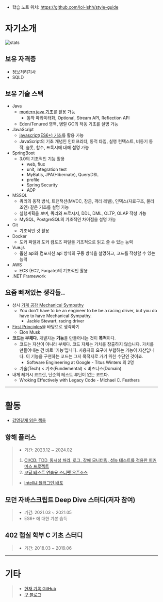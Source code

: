 - 학습 노트 위치: <https://github.com/Iol-lshh/style-guide>

# 자기소개
![stats](https://github-readme-stats.vercel.app/api?username=iol-lshh&count_private=true&show_icons=true&theme=buefy)

## 보유 자격증
- 정보처리기사
- SQLD

## 보유 기술 스택
- Java
	- [modern java 기초](https://github.com/Iol-lshh/style-guide/blob/main/IT/java/doc_Java_Style.md)를 활용 가능
		- 동작 파라미터화, Optional, Stream API, Reflection API
	- Eden/Tenured 영역, 병렬 GC의 작동 기초를 설명 가능
- JavaScript
	- [javascript(ES6+) 기초](https://github.com/Iol-lshh/style-guide/blob/main/IT/javascript/doc_Js_Style.md)를 활용 가능
	- JavaScript의 기초 개념인 인터프리터, 동적 타입, 실행 컨텍스트, 비동기 동작, 슬롯, 함수, 프록시에 대해 설명 가능
- SpringBoot
	- 3.0의 기초적인 기능 활용
		- web, flux
		- unit, integration test
		- MyBatis, JPA(Hibernate), QueryDSL
		- profile
		- Spring Security
  		- AOP
- MSSQL
	- 쿼리의 동작 방식, 트랜잭션(MVCC, 잠금, 격리 레벨), 인덱스(자료구조, 물리조인) 같은 기초를 설명 가능
	- 실행계획을 보며, 쿼리와 프로시저, DDL, DML, OLTP, OLAP 작성 가능
 	- MySQL, PostgreSQL의 기초적인 차이점을 설명 가능
- Git
	- 기초적인 깃 활용	
- Docker
	- 도커 파일과 도커 컴포즈 파일을 기초적으로 읽고 쓸 수 있는 능력
- Vue.js
	- 옵션 api와 컴포지션 api 방식의 구동 방식을 설명하고, 코드를 작성할 수 있는 능력
- AWS
	- ECS (EC2, Fargate)의 기초적인 활용
- .NET Framework

## 요즘 빠져있는 생각들..
- 상시 [기계 공감 Mechanical Sympathy](https://wa.aws.amazon.com/wellarchitected/2020-07-02T19-33-23/wat.concept.mechanical-sympathy.en.html) 
	- You don't have to be an engineer to be be a racing driver, but you do have to have Mechanical Sympathy. 
		- Jackie Stewart, racing driver
- [First Principles](https://jamesclear.com/first-principles)을 바탕으로 생각하기
	- Elon Musk
- **코드는 부채다.** 개발자는 **기능**을 만들어내는 것이 **목적**이다.
	- 코드는 자산이 아니라 부채다. 코드 자체는 가치를 창출하지 않습니다. 가치를 만들어내는 건 바로 '기능'입니다. 
사용자의 요구에 부합하는 기능이 자산입니다. 이 기능을 구현하는 코드는 그저 목적지로 가기 위한 수단인 것이죠.
		- Software Engineering at Google - Titus Winters 외 2명
	- 기술(Tech) < 기초(Fundemental) < 비즈니스(Domain) 
- 내게 레거시 코드란, 단순히 테스트 루틴이 없는 코드다.
	- Wroking Effectively with Legacy Code - Michael C. Feathers

---
# 활동
- [감명깊게 읽은 책들](https://github.com/Iol-lshh/style-guide/blob/main/IT/practice/impressed_book.md)
## 항해 플러스 
> - 기간: 2023.12 ~ 2024.02
> 1. [CI/CD, TDD, 동시성 처리, 로그, 장애 모니터링, 성능 테스트를 적용한 이커머스 프로젝트](https://github.com/Iol-lshh/hhp)
> 2. [코딩 테스트 연습용 스니펫 오픈소스](https://github.com/StandardSolvers/ps-code-snippets)
>	- [IntelliJ 플러그인 배포](https://plugins.jetbrains.com/plugin/23770-ps-code-snippets)

## 모던 자바스크립트 Deep Dive 스터디(저자 참여)
> - 기간: 2021.03 ~ 2021.05
> - ES6+ 에 대한 기본 습득

## 402 랩실 학부 C 기초 스터디
> - 기간: 2018.03 ~ 2019.06
   
---

# 기타
> - [현재 기록 GitHub](https://github.com/Iol-lshh/style-guide)
> - [구 블로그](https://blog.naver.com/markhong93)   
